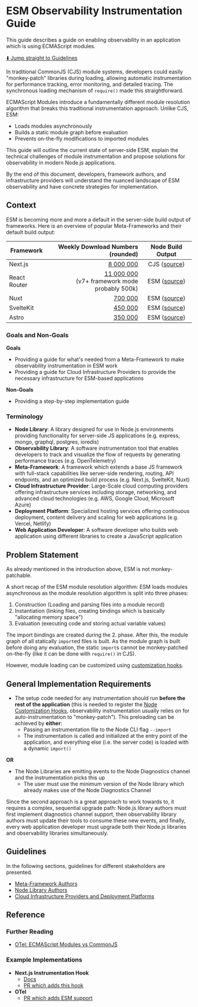 # ESM Observability Instrumentation Guide

This guide describes a guide on enabling observability in an application which is using ECMAScript modules.

[⬇️ Jump straight to Guidelines](#guidelines)

In traditional CommonJS (CJS) module systems, developers could easily "monkey-patch" libraries during loading, allowing
automatic instrumentation for performance tracking, error monitoring, and detailed tracing. The synchronous loading
mechanism of `require()` made this straightforward.

ECMAScript Modules introduce a fundamentally different module resolution algorithm that breaks this traditional
instrumentation approach. Unlike CJS, ESM:

- Loads modules asynchronously
- Builds a static module graph before evaluation
- Prevents on-the-fly modifications to imported modules

This guide will outline the current state of server-side ESM, explain the technical challenges of module instrumentation
and propose solutions for observability in modern Node.js applications.

By the end of this document, developers, framework authors, and infrastructure providers will understand the nuanced
landscape of ESM observability and have concrete strategies for implementation.

## Context

ESM is becoming more and more a default in the server-side build output of frameworks. Here is an overview of popular
Meta-Frameworks and their default build output:

| Framework    |                                                                Weekly Download Numbers (rounded) |                                                                      Node Build Output                                                                      |
|--------------|-------------------------------------------------------------------------------------------------:|:-----------------------------------------------------------------------------------------------------------------------------------------------------------:|
| Next.js      |                                                  [8 000 000](https://www.npmjs.com/package/next) | CJS ([source](https://github.com/vercel/next.js/blob/9a1cd356dbafbfcf23d1b9ec05f772f766d05580/packages/next/src/build/webpack-config-rules/resolve.ts#L18)) |
| React Router | [11 000 000](https://www.npmjs.com/package/react-router) <br/>(v7+ framework mode probably 500k) |   ESM ([source](https://github.com/remix-run/react-router/blob/71b4eef6b4f58c8600deb50d5db12af6679235a1/packages/react-router-dev/config/config.ts#L110))   |
| Nuxt         |                                                    [700 000](https://www.npmjs.com/package/nuxt) |         ESM ([source](https://github.com/nuxt/nuxt/blob/f458153d9fda237724c61b1714c56c23221961e1/docs/7.migration/2.configuration.md?plain=1#L101))         |
| SvelteKit    |                                           [450 000](https://www.npmjs.com/package/@sveltejs/kit) |          ESM ([source](https://github.com/sveltejs/kit/blob/7c81ac95c8687b09e2d49bad66528b415fd66bb3/packages/adapter-node/rollup.config.js#L21))           |
| Astro        |                                                   [350 000](https://www.npmjs.com/package/astro) |                  ESM ([source](https://github.com/withastro/astro/blob/0a0b1978a7ea9902174df96852e6a676023cd128/scripts/cmd/build.js#L52))                  |

### Goals and Non-Goals

**Goals**

- Providing a guide for what's needed from a Meta-Framework to make observability instrumentation in ESM work
- Providing a guide for Cloud Infrastructure Providers to provide the necessary infrastructure for ESM-based
  applications

**Non-Goals**

- Providing a step-by-step implementation guide

### Terminology

- **Node Library**: A library designed for use in Node.js environments providing functionality for server-side JS
  applications (e.g. express, mongo, graphql, postgres, ioredis)
- **Observability Library**: A software instrumentation tool that enables developers to track and visualize the flow of
  requests by generating performance traces (e.g. OpenTelemetry)
- **Meta-Framework**: A framework which extends a base JS framework with full-stack capabilities like server-side
  rendering, routing, API endpoints, and an optimized build process (e.g. Next.js, SvelteKit, Nuxt)
- **Cloud Infrastructure Provider**: Large-Scale cloud computing providers offering infrastructure services including
  storage, networking, and advanced cloud technologies (e.g. AWS, Google Cloud, Microsoft Azure)
- **Deployment Platform**: Specialized hosting services offering continuous deployment, content delivery and scaling for
  web applications (e.g. Vercel, Netlify)
- **Web Application Developer**: A software developer who builds web application using different libraries to create a
  JavaScript application

## Problem Statement

As already mentioned in the introduction above, ESM is not monkey-patchable.

A short recap of the ESM module resolution algorithm: ESM loads modules asynchronous as the module resolution algorithm
is split into three phases:

1. Construction (Loading and parsing files into a module record)
2. Instantiation (linking files, creating bindings which is basically "allocating memory space")
3. Evaluation (executing code and storing actual variable values)

The import bindings are created during the 2. phase. After this, the module graph of all statically `import`ed files is
built.
As the module graph is built before doing any evaluation, the static `import`s cannot be monkey-patched on-the-fly (like
it can be done with `require()` in CJS).

However, module loading can be customized
using [customization hooks](https://nodejs.org/docs/v22.13.0/api/module.html#customization-hooks).

## General Implementation Requirements

- The setup code needed for any instrumentation should run **before the rest of the application** (this is needed to
  register
  the [Node Customization Hooks](https://nodejs.org/docs/v22.13.0/api/module.html#customization-hooks),
  observability instrumentation usually relies on for auto-instrumentation to "monkey-patch"). This preloading can be
  achieved by **either**:
    - Passing an instrumentation file to the Node CLI flag `--import`
    - The instrumentation is called and initialized at the entry point of the application, and everything else (i.e. the
      server code) is loaded with a dynamic `import()`

**OR**

- The Node Libraries are emitting events to the Node Diagnostics channel and the instrumentation picks this up
    - The user must use the minimum version of the Node library which already makes use of the Node Diagnostics Channel

Since the second approach is a great approach to work towards to, it requires a complex, sequential upgrade path:
Node.js library authors must first implement diagnostics channel support, then observability library authors must update
their tools to consume these new events, and finally, every web application developer must upgrade both their Node.js
libraries and observability libraries simultaneously.

## Guidelines

In the following sections, guidelines for different stakeholders are presented.

- [Meta-Framework Authors](./guides/meta-framework-authors.md)
- [Node Library Authors](./guides/node-library-authors.md)
- [Cloud Infrastructure Providers and Deployment Platforms](./guides/infra-and-deployment-platform-providers.md)

## Reference

### Further Reading

- [OTel: ECMAScript Modules vs CommonJS](https://github.com/open-telemetry/opentelemetry-js/blob/main/doc/esm-support.md)

### Example Implementations

- **Next.js Instrumentation Hook**
    - [Docs](https://nextjs.org/docs/app/building-your-application/optimizing/instrumentation)
    - [PR which adds this hook](https://github.com/vercel/next.js/pull/46002)
- **OTel**
    - [PR which adds ESM support](https://github.com/open-telemetry/opentelemetry-js/pull/3698)
